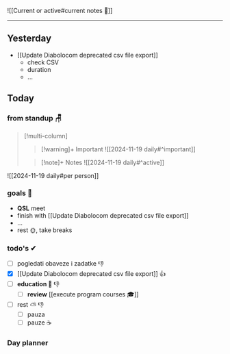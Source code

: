 
![[Current or active#current notes 📓]]

---
## Yesterday
- [[Update Diabolocom deprecated csv file export]]
	- check CSV
	- duration
	- ...

## Today

### from standup 🪑

> [!multi-column]
>> [!warning]+ Important
>> ![[2024-11-19 daily#^important]]
>
>> [!note]+ Notes
>> ![[2024-11-19 daily#^active]]

![[2024-11-19 daily#per person]]

### goals 🏴
- **QSL** meet
- finish with [[Update Diabolocom deprecated csv file export]]
- ...
- rest 🌞, take breaks

### todo's ✔
- [ ] pogledati  obaveze i zadatke 👎
- [x] [[Update Diabolocom deprecated csv file export]] 👍
- [ ] **education 🎒** 👎
	- [ ] **review** [[execute program courses 🎓]]
- [ ] rest ⛅ 👎
	- [ ] pauza
	- [ ] pauze ☕

### Day planner